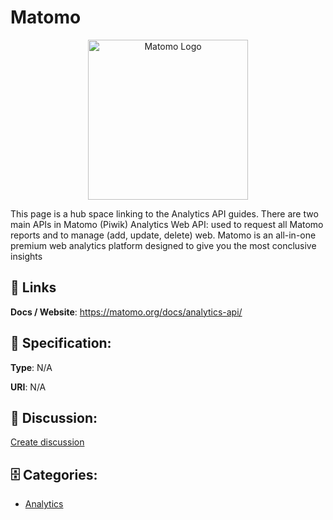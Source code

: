 # Matomo
<p align="center">
    <img width="256" src="https://raw.githubusercontent.com/apis-list/apis-list/main/apis/matomo/logo_256x256.png" alt="Matomo Logo"/>
</p>

This page is a hub space linking to the Analytics API guides.  There are two main APIs in Matomo (Piwik) Analytics Web API: used to request all Matomo reports and to manage (add, update, delete) web. Matomo is an all-in-one premium web analytics platform designed to give you the most conclusive insights

##  🔗 Links
**Docs / Website**: https://matomo.org/docs/analytics-api/

## 🧬 Specification:
**Type**: N/A

**URI**: N/A

## 💬 Discussion:
[Create discussion](https://github.com/apis-list/apis-list/discussions/new)

## 🗄️ Categories:
- [Analytics](https://github.com/apis-list/apis-list#analytics)



